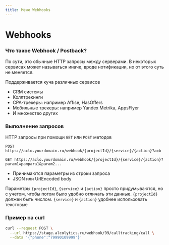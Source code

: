 ```yaml
---
title: Меню Webhooks
---
```

# Webhooks

### Что такое Webhook / Postback?

По сути, это обычные HTTP запросы между серверами. В некоторых сервисах может называться иначе, вроде нотификации, но от этого суть не меняется.

Поддерживается куча различных сервисов

  * CRM системы
  * Коллтрекинги
  * CPA-трекеры: например Affise, HasOffers
  * Мобильные трекеры: например  Yandex Metrika, AppsFlyer
  * И множество других

### Выполнение запросов

HTTP запросы при помощи `GET` или `POST` методов

```
POST https://aclo.yourdomain.ru/webhook/{projectId}/{service}/{action}?a=b
```

```
GET https://aclo.yourdomain.ru/webhook/{projectId}/{service}/{action}?param1=pampara1&param2...
```

 * Принимаются параметры из строки запроса
 * JSON или UrlEncoded body

Параметры `{projectId}`, `{service}` и `{action}` просто придумываются, но с учетом, чтобы потом было удобно отличать эти данные. `{projectId}` должен быть числом.  `{service}` и `{action}` удобнее использовать текстовые

### Пример на curl

```bash
curl --request POST \
  --url https://stage.alcolytics.ru/webhook/99/calltracking/call \
  --data '{"phone":"79990109999"}'
```

